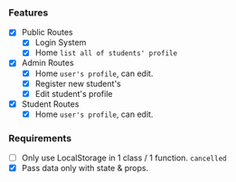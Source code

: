 ### Features

- [x] Public Routes
  - [x] Login System
  - [x] Home `list all of students' profile`
- [x] Admin Routes
  - [x] Home `user's profile`, can edit.
  - [x] Register new student's
  - [x] Edit student's profile
- [x] Student Routes
  - [x] Home `user's profile`, can edit.

### Requirements

- [ ] Only use LocalStorage in 1 class / 1 function. `cancelled`
- [x] Pass data only with state & props.